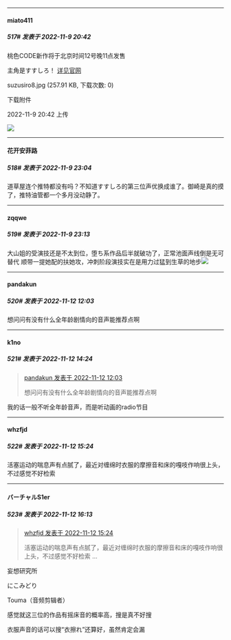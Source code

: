 

*****

####  miato411  
##### 517#       发表于 2022-11-9 20:42

桃色CODE新作将于北京时间12号晚11点发售 

主角是すすしろ！
[详见官网](http://momoirocode.web.fc2.com/)

suzusiro8.jpg
(257.91 KB, 下载次数: 0)

下载附件

2022-11-9 20:42 上传

<img src="https://img.saraba1st.com/forum/202211/09/204257nd27x7oq25sxzq4u.jpg" referrerpolicy="no-referrer">



*****

####  花开安菲路  
##### 518#       发表于 2022-11-9 23:04

道草屋连个推特都没有吗？不知道すすしろ的第三位声优换成谁了。御崎是真的摸了，推特油管都一个多月没动静了。



*****

####  zqqwe  
##### 519#       发表于 2022-11-9 23:13

大山姐的受演技还是不太到位，堕ち系作品后半就破功了，正常池面声线倒是无可替代
顺带一提她配的扶她攻，冲刺阶段演技实在是用力过猛到生草的地步<img src="https://static.saraba1st.com/image/smiley/face2017/068.png" referrerpolicy="no-referrer">



*****

####  pandakun  
##### 520#       发表于 2022-11-12 12:03

想问问有没有什么全年龄剧情向的音声能推荐点啊



*****

####  k1no  
##### 521#       发表于 2022-11-12 14:24

<blockquote><a href="httphttps://bbs.saraba1st.com/2b/forum.php?mod=redirect&amp;goto=findpost&amp;pid=58397074&amp;ptid=2028626" target="_blank">pandakun 发表于 2022-11-12 12:03</a>

想问问有没有什么全年龄剧情向的音声能推荐点啊</blockquote>
我的话一般不听全年龄音声，而是听动画的radio节目



*****

####  whzfjd  
##### 522#       发表于 2022-11-12 15:24

活塞运动的喘息声有点腻了，最近对缠绵时衣服的摩擦音和床的嘎吱作响很上头，不过感觉不好检索



*****

####  バーチャルS1er  
##### 523#       发表于 2022-11-12 16:13

<blockquote><a href="httphttps://bbs.saraba1st.com/2b/forum.php?mod=redirect&amp;goto=findpost&amp;pid=58399378&amp;ptid=2028626" target="_blank">whzfjd 发表于 2022-11-12 15:24</a>

活塞运动的喘息声有点腻了，最近对缠绵时衣服的摩擦音和床的嘎吱作响很上头，不过感觉不好检索 ...</blockquote>
妄想研究所

にこみどり 

Touma（音频剪辑者）

感觉就这三位的作品有摇床音的概率高，搜是真不好搜

衣服声音的话可以搜“衣擦れ”还算好，虽然肯定会漏


